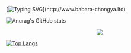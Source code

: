 [![Typing SVG](https://readme-typing-svg.herokuapp.com?duration=4000&color=37AD70&center=true&vCenter=true&lines=%F0%9F%8E%89My+blog+%F0%9F%8E%89;print(%22Hello%2C+world!+(%E1%95%91%E1%97%A2%E1%93%AB%E2%88%97)%22))](http://www.babara-chongya.ltd)

![Anurag's GitHub stats](https://github-readme-stats.vercel.app/api?username=xuanquanchen&count_private=true&theme=vue)
<div align="center"> <img src="https://visitor-badge.glitch.me/badge?page_id=xuanquanchen" /> </div>

[![Top Langs](https://github-readme-stats.vercel.app/api/top-langs/?username=xuanquanchen&layout=compact)](https://github.com/anuraghazra/github-readme-stats)
